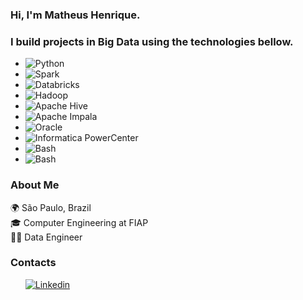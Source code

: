 ### Hi, I'm Matheus Henrique.
### I build projects in Big Data using the technologies bellow.

<ul>
  <li><img src="https://img.shields.io/badge/Python-FFD43B?style=for-the-badge&logo=python&logoColor=blue" alt="Python"></li>
  <li><img src="https://img.shields.io/badge/Apache_Spark-FFFFFF?style=for-the-badge&logo=apachespark&logoColor=#E35A16" alt="Spark"></li>
  <li><img src="https://img.shields.io/badge/Databricks-FF3621?style=for-the-badge&logo=Databricks&logoColor=white" alt="Databricks"></li>
  <li><img src="https://img.shields.io/badge/Apache-Hadoop-orange" alt="Hadoop"></li>
  <li><img src="https://img.shields.io/badge/Apache-Hive-orange" alt="Apache Hive"></li>
  <li><img src="https://img.shields.io/badge/Apache-Impala-blue" alt="Apache Impala"></li>
  <li><img src="https://img.shields.io/badge/Oracle-F80000?style=for-the-badge&logo=oracle&logoColor=black" alt="Oracle"></li>
  <li><img src="https://img.shields.io/badge/Informatica-PowerCenter-orange" alt="Informatica PowerCenter"></li>
  <li><img src="https://img.shields.io/badge/GNU%20Bash-4EAA25?style=for-the-badge&logo=GNU%20Bash&logoColor=white" alt="Bash"></li>
  <li><img src="https://img.shields.io/badge/Jenkins-D24939?style=for-the-badge&logo=Jenkins&logoColor=white" alt="Bash"></li>
</ul>


### About Me
:earth_africa:	São Paulo, Brazil <br>
:mortar_board:	Computer Engineering at FIAP <br>
:technologist:	Data Engineer <br>

### Contacts
<ul>
  <a href="https://www.linkedin.com/in/matheus-borges-2208/">
    <img src="https://img.shields.io/badge/LinkedIn-0077B5?style=for-the-badge&logo=linkedin&logoColor=white" alt="Linkedin">
  </a>
</ul>


